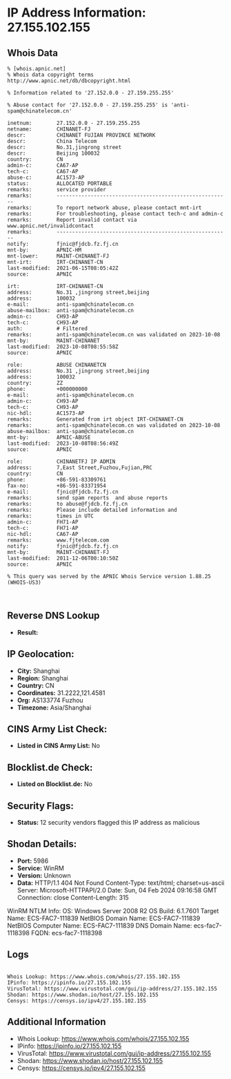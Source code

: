 # IP Address Information: 27.155.102.155

## Whois Data
```
% [whois.apnic.net]
% Whois data copyright terms    http://www.apnic.net/db/dbcopyright.html

% Information related to '27.152.0.0 - 27.159.255.255'

% Abuse contact for '27.152.0.0 - 27.159.255.255' is 'anti-spam@chinatelecom.cn'

inetnum:        27.152.0.0 - 27.159.255.255
netname:        CHINANET-FJ
descr:          CHINANET FUJIAN PROVINCE NETWORK
descr:          China Telecom
descr:          No.31,jingrong street
descr:          Beijing 100032
country:        CN
admin-c:        CA67-AP
tech-c:         CA67-AP
abuse-c:        AC1573-AP
status:         ALLOCATED PORTABLE
remarks:        service provider
remarks:        --------------------------------------------------------
remarks:        To report network abuse, please contact mnt-irt
remarks:        For troubleshooting, please contact tech-c and admin-c
remarks:        Report invalid contact via www.apnic.net/invalidcontact
remarks:        --------------------------------------------------------
notify:         fjnic@fjdcb.fz.fj.cn
mnt-by:         APNIC-HM
mnt-lower:      MAINT-CHINANET-FJ
mnt-irt:        IRT-CHINANET-CN
last-modified:  2021-06-15T08:05:42Z
source:         APNIC

irt:            IRT-CHINANET-CN
address:        No.31 ,jingrong street,beijing
address:        100032
e-mail:         anti-spam@chinatelecom.cn
abuse-mailbox:  anti-spam@chinatelecom.cn
admin-c:        CH93-AP
tech-c:         CH93-AP
auth:           # Filtered
remarks:        anti-spam@chinatelecom.cn was validated on 2023-10-08
mnt-by:         MAINT-CHINANET
last-modified:  2023-10-08T08:55:58Z
source:         APNIC

role:           ABUSE CHINANETCN
address:        No.31 ,jingrong street,beijing
address:        100032
country:        ZZ
phone:          +000000000
e-mail:         anti-spam@chinatelecom.cn
admin-c:        CH93-AP
tech-c:         CH93-AP
nic-hdl:        AC1573-AP
remarks:        Generated from irt object IRT-CHINANET-CN
remarks:        anti-spam@chinatelecom.cn was validated on 2023-10-08
abuse-mailbox:  anti-spam@chinatelecom.cn
mnt-by:         APNIC-ABUSE
last-modified:  2023-10-08T08:56:49Z
source:         APNIC

role:           CHINANETFJ IP ADMIN
address:        7,East Street,Fuzhou,Fujian,PRC
country:        CN
phone:          +86-591-83309761
fax-no:         +86-591-83371954
e-mail:         fjnic@fjdcb.fz.fj.cn
remarks:        send spam reports  and abuse reports
remarks:        to abuse@fjdcb.fz.fj.cn
remarks:        Please include detailed information and
remarks:        times in UTC
admin-c:        FH71-AP
tech-c:         FH71-AP
nic-hdl:        CA67-AP
remarks:        www.fjtelecom.com
notify:         fjnic@fjdcb.fz.fj.cn
mnt-by:         MAINT-CHINANET-FJ
last-modified:  2011-12-06T00:10:50Z
source:         APNIC

% This query was served by the APNIC Whois Service version 1.88.25 (WHOIS-US3)



```
## Reverse DNS Lookup
- **Result:** 

## IP Geolocation:
- **City:** Shanghai
- **Region:** Shanghai
- **Country:** CN
- **Coordinates:** 31.2222,121.4581
- **Org:** AS133774 Fuzhou
- **Timezone:** Asia/Shanghai

## CINS Army List Check:
- **Listed in CINS Army List:** 
No

## Blocklist.de Check:
- **Listed on Blocklist.de:** 
No

## Security Flags:
- **Status:** 12 security vendors flagged this IP address as malicious

## Shodan Details:
- **Port:** 5986
- **Service:** WinRM
- **Version:** Unknown
- **Data:** HTTP/1.1 404 Not Found
Content-Type: text/html; charset=us-ascii
Server: Microsoft-HTTPAPI/2.0
Date: Sun, 04 Feb 2024 09:16:58 GMT
Connection: close
Content-Length: 315


WinRM NTLM Info:
  OS: Windows Server 2008 R2
  OS Build: 6.1.7601
  Target Name: ECS-FAC7-111839
  NetBIOS Domain Name: ECS-FAC7-111839
  NetBIOS Computer Name: ECS-FAC7-111839
  DNS Domain Name: ecs-fac7-1118398
  FQDN: ecs-fac7-1118398


## Logs
```

Whois Lookup: https://www.whois.com/whois/27.155.102.155
IPinfo: https://ipinfo.io/27.155.102.155
VirusTotal: https://www.virustotal.com/gui/ip-address/27.155.102.155
Shodan: https://www.shodan.io/host/27.155.102.155
Censys: https://censys.io/ipv4/27.155.102.155

```
## Additional Information
- Whois Lookup: https://www.whois.com/whois/27.155.102.155
- IPinfo: https://ipinfo.io/27.155.102.155
- VirusTotal: https://www.virustotal.com/gui/ip-address/27.155.102.155
- Shodan: https://www.shodan.io/host/27.155.102.155
- Censys: https://censys.io/ipv4/27.155.102.155

